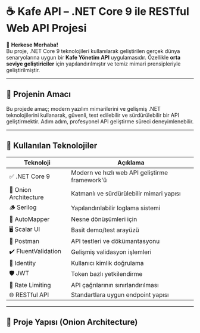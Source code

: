 # ☕ Kafe API – .NET Core 9 ile RESTful Web API Projesi

🎥 **Herkese Merhaba!**  
Bu proje, .NET Core 9 teknolojileri kullanılarak geliştirilen gerçek dünya senaryolarına uygun bir **Kafe Yönetim API** uygulamasıdır. Özellikle **orta seviye geliştiriciler** için yapılandırılmıştır ve temiz mimari prensipleriyle geliştirilmiştir.

---

## 🚀 Projenin Amacı

Bu projede amaç; modern yazılım mimarilerini ve gelişmiş .NET teknolojilerini kullanarak, güvenli, test edilebilir ve sürdürülebilir bir API geliştirmektir. Adım adım, profesyonel API geliştirme süreci deneyimlenebilir.

---

## 🧰 Kullanılan Teknolojiler

| Teknoloji         | Açıklama                                         |
|-------------------|--------------------------------------------------|
| ✅ .NET Core 9     | Modern ve hızlı web API geliştirme framework'ü  |
| 🧅 Onion Architecture | Katmanlı ve sürdürülebilir mimari yapısı     |
| 🪵 Serilog         | Yapılandırılabilir loglama sistemi              |
| 🔄 AutoMapper      | Nesne dönüşümleri için                        |
| 🖥 Scalar UI       | Basit demo/test arayüzü                        |
| 🧪 Postman         | API testleri ve dökümantasyonu                 |
| ✔️ FluentValidation | Gelişmiş validasyon işlemleri                |
| 🔐 Identity        | Kullanıcı kimlik doğrulama                     |
| 🛡 JWT             | Token bazlı yetkilendirme                      |
| 🚫 Rate Limiting   | API çağrılarının sınırlandırılması             |
| 🌐 RESTful API     | Standartlara uygun endpoint yapısı             |

---

## 📁 Proje Yapısı (Onion Architecture)
